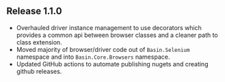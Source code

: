 ## Release 1.1.0
* Overhauled driver instance management to use decorators which provides a common api between browser classes and a cleaner path to class extension.
* Moved majority of browser/driver code out of `Basin.Selenium` namespace and into `Basin.Core.Browsers` namespace.
* Updated GitHub actions to automate publishing nugets and creating github releases.




